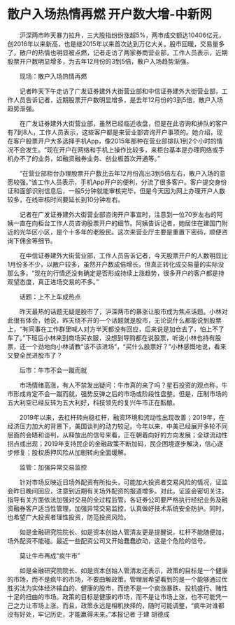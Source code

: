 # 散户入场热情再燃 开户数大增-中新网

　　沪深两市昨天暴力拉升，三大股指纷纷涨超5%，两市成交额达10406亿元，创2016年以来新高，也是继2015年以来首次达到万亿大关。股市回暖，交易量多了，散户的热情也明显被点燃，记者走访了两家券商营业部，工作人员表示，近期股票开户数明显增多，为去年12月份的3到5倍，散户入场趋势渐强。

　　现场：散户入场热情再燃

　　记者昨天下午走访了广发证券建外大街营业部和中信证券建外大街营业部，工作人员告诉记者，近期股票开户数明显增多，是去年12月份的3到5倍，散户入场趋势渐强。

　　在广发证券建外大街营业部，虽然已经临近收盘，但是在此咨询和排队的客户有7到8人，工作人员表示，这些客户都是来营业部咨询开户事项的。她介绍，现在客户股票开户大多选择手机App，像2015年那种在营业部排队1到2个小时的情况不会发生。“现在开户在网络和手机上操作比较多，来柜台基本是办理网络或手机办不了的业务，如融资融券业务、创业板首次开通等。”

　　“在营业部柜台办理股票开户数比去年12月份高出3到5倍左右，散户入场的意愿较强。”该工作人员表示，手机App开户的便利，分流了很多客户。客户提交身份证和面部识别信息后，一般5分钟就能审核完毕，但是今天因为网上办理开户人数较多，在线审核时间要延长到10分钟左右。

　　记者在广发证券建外大街营业部咨询开户事宜时，注意到一位70岁左右的阿姨一直在向柜台工作人员咨询股票开户的细节。阿姨告诉记者，她居住在建国门附近的光华区小区，是个十多年的老股民。这次来营业厅主要是重置下密码，顺便咨询下佣金等细节。

　　在中信证券建外大街营业部，工作人员告诉记者，今天股票开户的人数明显比1月份多不少，以散户较多，虽然开户数成倍增长，但真正转化成交易量的实际没那么多。“现在的行情还没有确定是否形成持续上涨趋势，很多开户的客户都是持观望态度，真正进场交易的不多。”

　　话题：上不上车成热点

　　昨天最热的话题无疑是股市了，沪深两市的暴涨让股市成为焦点话题。小林对此很有体会，她说，昨天绕不开的一个话题就是股市，无论说什么都能说到股票上，“有同事在工作群里喊人对方半天都没有回应，后来说是加仓去了，怕上不了车了。”下班后小林来到商场买衣服，没想到导购都在说股票，听说小林也持有股票，还一个劲地向小林请教“该不该进场”，“买什么股票好？”小林感慨地说，看来又要全民进股市了？

　　后市：牛市不会一蹴而就

　　市场情绪高涨，有人不禁发出疑问：牛市真的来了吗？星石投资的观点称，牛市形成肯定不会一蹴而就，强势反弹之后的市场或阶段性盘整。但是，压制市场的五大利空已经反转为五大利好，科技领先的复兴牛市正在酝酿。

　　2019年以来，去杠杆转向稳杠杆，融资环境和流动性出现改善；2019年，在经济压力加大的背景下，美国谈判的动力较足。今年以来，中美已经展开多轮不同层面的会晤和谈判，从释放出的信号来看，正在朝着向好的方向发展；全球流动性拐点或出现；2019年支持民企的金融政策不断加码，民企困境逐步解决，信心逐步修复；股权质押风险从加剧转向全面缓解。

　　监管：加强异常交易监控

　　针对市场反映近日场外配资有所抬头，可能加大投资者交易风险的情况，证监会昨日晚间回应，注意到近期有关场外配资的报道增多。对此，证监会密切关注，指导有关方面依法加强对交易的全过程监管。各证券公司要严格执行经纪业务及融资融券客户适当性管理，加强异常交易监控，认真做好技术系统安全防护。同时，也希望广大投资者理性投资，防范投资风险。

　　如是金融研究院院长、如是资本创始人管清友更是提醒说，杠杆不能随便加，场外配资不能碰。最近一些配资公司又开始蠢蠢欲动，这是个危险的信号。

　　莫让牛市再成“疯牛市”

　　如是金融研究院院长、如是资本创始人管清友还表示，政策的目标是一个健康的市场，而不是疯牛的市场，不要曲解政策。管理层希望看到的是一个能够通过优胜劣汰为实体经济输血的、健康的股市，而绝不是一个疯涨暴跌、投机盛行、赌性十足的扭曲的市场。政策的目标是健康的市场，而不是让市场上涨，也不可能凭一己之力让市场上涨。而且，政策永远是相机抉择的，随时可能调整，“疯牛对谁都没有好处，牢记历史，才能赢得未来。”本报记者 于建 胡德成　

